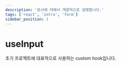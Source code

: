 ```yaml
---
description: '문서에 대해서 개괄적으로 설명합니다.'
tags: ['react', 'intro', 'form']
sidebar_position: 1
---
```


# useInput

초기 프로젝트에 대표적으로 사용하는 custom hook입니다.

```ts

```
